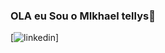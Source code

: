 ### OLA eu Sou o MIkhael tellys👋

[![linkedin](https://img.shields.io/badge/LinkedIn-0077B5?style=for-the-badge&logo=linkedin&logoColor=white)]

